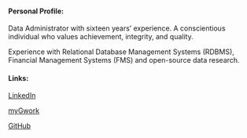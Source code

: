 #### Personal Profile:

Data Administrator with sixteen years’ experience.  A conscientious individual who values achievement, integrity, and quality.

Experience with Relational Database Management Systems (RDBMS), Financial Management Systems (FMS) and open-source data research.

#### Links:

[LinkedIn](www.linkedin.com/in/pauljohnhicks)

[myGwork](https://www.mygwork.com/en/members/professionals/paul-hicks/detail)

[GitHub](https://github.com/paulhicks01)

